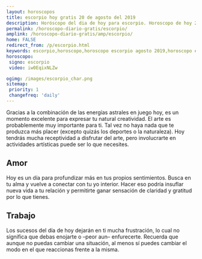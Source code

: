 ```yaml
---
layout: horoscopos
title: escorpio hoy gratis 20 de agosto del 2019 
description: Horóscopo del dia de hoy para escorpio. Horoscopo de hoy 20 de agosto del 2019. Las predicciones de amor, trabajo, vida personal gratis.
permalink: /horoscopo-diario-gratis/escorpio/
amplink: /horoscopo-diario-gratis/amp/escorpio/
home: FALSE
redirect_from: /p/escorpio.html
keywords: escorpio,horoscopo,horoscopo escorpio agosto 2019,horoscopo escorpio hoy,tarot escorpio agosto 2019,horoscopo escorpio,tarot escorpio hoy,horoscopo de hoy,horoscopo diario,tarot del amor,horoscopo de hoy escorpio,horoscopo diario del tarot, Horoscopo de hoy escorpio 20 de agosto del 2019,horóscopo del día, el horoscopo de hoy
horoscopo:
 signo: escorpio
 video: iw0EqixNLZw

ogimg: /images/escorpio_char.png
sitemap:
 priority: 1
 changefreq: 'daily'
---
```



Gracias a la combinación de las energías astrales en juego hoy, es un momento excelente para expresar tu natural creatividad. El arte es probablemente muy importante para ti. Tal vez no haya nada que te produzca más placer (excepto quizás los deportes o la naturaleza). Hoy tendrás mucha receptividad a disfrutar del arte, pero involucrarte en actividades artísticas puede ser lo que necesites.

## Amor

Hoy es un día para profundizar más en tus propios sentimientos. Busca en tu alma y vuelve a conectar con tu yo interior. Hacer eso podría insuflar nueva vida a tu relación y permitirte ganar sensación de claridad y gratitud por lo que tienes.

## Trabajo

Los sucesos del día de hoy dejarán en ti mucha frustración, lo cual no significa que debas enojarte o –peor aun– enfurecerte. Recuerda que aunque no puedas cambiar una situación, al menos sí puedes cambiar el modo en el que reaccionas frente a la misma.